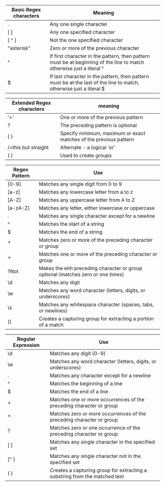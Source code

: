 Basic Regex characters | Meaning
------|------------
. | Any one single character
[ ] | Any one specified character
[ ^ ] | Not the one specified character
"asterisk" | Zero or more of the previous character
^ | If first character in the pattern, then pattern must be at beginning of the line to match otherwise just a literal ^
$ | If last character in the pattern, then pattern must be at the last of the line to match, otherwise just  a literal $



Extended Regex characters | meaning
----|----
'+' | One or more of the previous pattern
? | The preceding pattern is optional
{ } | Specify minimum, maximum or exact matches of the previous pattern
/<this but straight | Alternate - a logical 'or'
( ) | Used to create groups




| Regex Pattern | Use |
| --- | --- |
| [0-9] | Matches any single digit from 0 to 9 |
| [a-z] | Matches any lowercase letter from a to z |
| [A-Z] | Matches any uppercase letter from A to Z |
| [a-zA-Z] | Matches any letter, either lowercase or uppercase |
| . | Matches any single character except for a newline |
| ^ | Matches the start of a string |
| $ | Matches the end of a string |
| * | Matches zero or more of the preceding character or group |
| + | Matches one or more of the preceding character or group |
| ?Not | Makes the ehh preceding character or group optional (matches zero or one times) |
| \d | Matches any digit |
| \w | Matches any word character (letters, digits, or underscores) |
| \s | Matches any whitespace character (spaces, tabs, or newlines) |
| () | Creates a capturing group for extracting a portion of a match |

| Regular Expression | Use |
| --- | --- |
| \d | Matches any digit (0-9) |
| \w | Matches any word character (letters, digits, or underscores) |
| . | Matches any character except for a newline |
| ^ | Matches the beginning of a line |
| $ | Matches the end of a line |
| + | Matches one or more occurrences of the preceding character or group |
| * | Matches zero or more occurrences of the preceding character or group |
| ? | Matches zero or one occurrence of the preceding character or group |
| [ ] | Matches any single character in the specified set |
| [^ ] | Matches any single character not in the specified set |
| ( ) | Creates a capturing group for extracting a substring from the matched text |